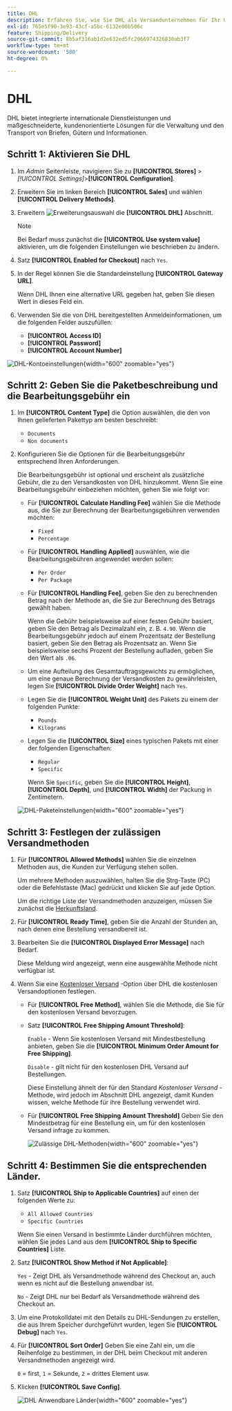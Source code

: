 ```yaml
---
title: DHL
description: Erfahren Sie, wie Sie DHL als Versandunternehmen für Ihr Geschäft einrichten.
exl-id: 765e5f90-3e93-43cf-a5bc-6132e00b506c
feature: Shipping/Delivery
source-git-commit: 8b5af316ab1d2e632ed5fc2066974326830ab3f7
workflow-type: tm+mt
source-wordcount: '580'
ht-degree: 0%

---
```


# DHL

DHL bietet integrierte internationale Dienstleistungen und maßgeschneiderte, kundenorientierte Lösungen für die Verwaltung und den Transport von Briefen, Gütern und Informationen.

## Schritt 1: Aktivieren Sie DHL

1. Im _Admin_ Seitenleiste, navigieren Sie zu **[!UICONTROL Stores]** > _[!UICONTROL Settings]_>**[!UICONTROL Configuration]**.

1. Erweitern Sie im linken Bereich **[!UICONTROL Sales]** und wählen **[!UICONTROL Delivery Methods]**.

1. Erweitern ![Erweiterungsauswahl](../assets/icon-display-expand.png) die **[!UICONTROL DHL]** Abschnitt.

   >[!NOTE]
   >
   >Bei Bedarf muss zunächst die **[!UICONTROL Use system value]** aktivieren, um die folgenden Einstellungen wie beschrieben zu ändern.

1. Satz **[!UICONTROL Enabled for Checkout]** nach `Yes`.

1. In der Regel können Sie die Standardeinstellung **[!UICONTROL Gateway URL]**.

   Wenn DHL Ihnen eine alternative URL gegeben hat, geben Sie diesen Wert in dieses Feld ein.

1. Verwenden Sie die von DHL bereitgestellten Anmeldeinformationen, um die folgenden Felder auszufüllen:

   - **[!UICONTROL Access ID]**
   - **[!UICONTROL Password]**
   - **[!UICONTROL Account Number]**

![DHL-Kontoeinstellungen](../configuration-reference/sales/assets/delivery-methods-dhl-account-settings.png){width="600" zoomable="yes"}

## Schritt 2: Geben Sie die Paketbeschreibung und die Bearbeitungsgebühr ein

1. Im **[!UICONTROL Content Type]** die Option auswählen, die den von Ihnen gelieferten Pakettyp am besten beschreibt:

   - `Documents`
   - `Non documents`

1. Konfigurieren Sie die Optionen für die Bearbeitungsgebühr entsprechend Ihren Anforderungen.

   Die Bearbeitungsgebühr ist optional und erscheint als zusätzliche Gebühr, die zu den Versandkosten von DHL hinzukommt. Wenn Sie eine Bearbeitungsgebühr einbeziehen möchten, gehen Sie wie folgt vor:

   - Für **[!UICONTROL Calculate Handling Fee]** wählen Sie die Methode aus, die Sie zur Berechnung der Bearbeitungsgebühren verwenden möchten:

      - `Fixed`
      - `Percentage`

   - Für **[!UICONTROL Handling Applied]** auswählen, wie die Bearbeitungsgebühren angewendet werden sollen:

      - `Per Order`
      - `Per Package`

   - Für **[!UICONTROL Handling Fee]**, geben Sie den zu berechnenden Betrag nach der Methode an, die Sie zur Berechnung des Betrags gewählt haben.

     Wenn die Gebühr beispielsweise auf einer festen Gebühr basiert, geben Sie den Betrag als Dezimalzahl ein, z. B. `4.90`. Wenn die Bearbeitungsgebühr jedoch auf einem Prozentsatz der Bestellung basiert, geben Sie den Betrag als Prozentsatz an. Wenn Sie beispielsweise sechs Prozent der Bestellung aufladen, geben Sie den Wert als `.06`.

   - Um eine Aufteilung des Gesamtauftragsgewichts zu ermöglichen, um eine genaue Berechnung der Versandkosten zu gewährleisten, legen Sie **[!UICONTROL Divide Order Weight]** nach `Yes`.

   - Legen Sie die **[!UICONTROL Weight Unit]** des Pakets zu einem der folgenden Punkte:

      - `Pounds`
      - `Kilograms`

   - Legen Sie die **[!UICONTROL Size]** eines typischen Pakets mit einer der folgenden Eigenschaften:

      - `Regular`
      - `Specific`

     Wenn Sie `Specific`, geben Sie die **[!UICONTROL Height]**, **[!UICONTROL Depth]**, und **[!UICONTROL Width]** der Packung in Zentimetern.

   ![DHL-Paketeinstellungen](../configuration-reference/sales/assets/delivery-methods-dhl-package-settings.png){width="600" zoomable="yes"}

## Schritt 3: Festlegen der zulässigen Versandmethoden

1. Für **[!UICONTROL Allowed Methods]** wählen Sie die einzelnen Methoden aus, die Kunden zur Verfügung stehen sollen.

   Um mehrere Methoden auszuwählen, halten Sie die Strg-Taste (PC) oder die Befehlstaste (Mac) gedrückt und klicken Sie auf jede Option.

   Um die richtige Liste der Versandmethoden anzuzeigen, müssen Sie zunächst die [Herkunftsland](../configuration-reference/sales/shipping-settings.md).

1. Für **[!UICONTROL Ready Time]**, geben Sie die Anzahl der Stunden an, nach denen eine Bestellung versandbereit ist.

1. Bearbeiten Sie die **[!UICONTROL Displayed Error Message]** nach Bedarf.

   Diese Meldung wird angezeigt, wenn eine ausgewählte Methode nicht verfügbar ist.

1. Wenn Sie eine [Kostenloser Versand](shipping-free.md) -Option über DHL die kostenlosen Versandoptionen festlegen.

   - Für **[!UICONTROL Free Method]**, wählen Sie die Methode, die Sie für den kostenlosen Versand bevorzugen.

   - Satz **[!UICONTROL Free Shipping Amount Threshold]**:

     `Enable` - Wenn Sie kostenlosen Versand mit Mindestbestellung anbieten, geben Sie die **[!UICONTROL Minimum Order Amount for Free Shipping]**.

     `Disable` - gilt nicht für den kostenlosen DHL Versand auf Bestellungen.

     Diese Einstellung ähnelt der für den Standard _Kostenloser Versand_ -Methode, wird jedoch im Abschnitt DHL angezeigt, damit Kunden wissen, welche Methode für ihre Bestellung verwendet wird.

   - Für **[!UICONTROL Free Shipping Amount Threshold]** Geben Sie den Mindestbetrag für eine Bestellung ein, um für den kostenlosen Versand infrage zu kommen.

     ![Zulässige DHL-Methoden](../configuration-reference/sales/assets/delivery-methods-dhl-allowed-methods.png){width="600" zoomable="yes"}

## Schritt 4: Bestimmen Sie die entsprechenden Länder.

1. Satz **[!UICONTROL Ship to Applicable Countries]** auf einen der folgenden Werte zu:

   - `All Allowed Countries`
   - `Specific Countries`

   Wenn Sie einen Versand in bestimmte Länder durchführen möchten, wählen Sie jedes Land aus dem **[!UICONTROL Ship to Specific Countries]** Liste.

1. Satz **[!UICONTROL Show Method if Not Applicable]**:

   `Yes` - Zeigt DHL als Versandmethode während des Checkout an, auch wenn es nicht auf die Bestellung anwendbar ist.

   `No` - Zeigt DHL nur bei Bedarf als Versandmethode während des Checkout an.

1. Um eine Protokolldatei mit den Details zu DHL-Sendungen zu erstellen, die aus Ihrem Speicher durchgeführt wurden, legen Sie **[!UICONTROL Debug]** nach `Yes`.

1. Für **[!UICONTROL Sort Order]** Geben Sie eine Zahl ein, um die Reihenfolge zu bestimmen, in der DHL beim Checkout mit anderen Versandmethoden angezeigt wird.

   `0` = first, `1` = Sekunde, `2` = drittes Element usw.

1. Klicken **[!UICONTROL Save Config]**.

   ![DHL Anwendbare Länder](../configuration-reference/sales/assets/delivery-methods-dhl-applicable-countries.png){width="600" zoomable="yes"}
